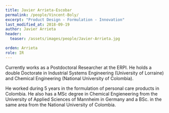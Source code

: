 ```yaml
---
title: Javier Arrieta-Escobar
permalink: /people/Vincent-Boly/
excerpt: "Product Design - Formulation - Innovation"
last_modified_at: 2018-09-19
author: Javier Arrieta
header:
  teaser: /assets/images/people/Javier-Arrieta.jpg

orden: Arrieta
role: IR
---
```


Currently works as a Postdoctoral Researcher at the ERPI. He holds a double Doctorate in Industrial Systems Engineering (University of Lorraine) and Chemical Engineering (National University of Colombia). 

He worked during 5 years in the formulation of personal care products in Colombia. He also has a MSc degree in Chemical Engieneering from the University of Applied Sciences of Mannheim in Germany and a BSc. in the same area from the National University of Colombia. 